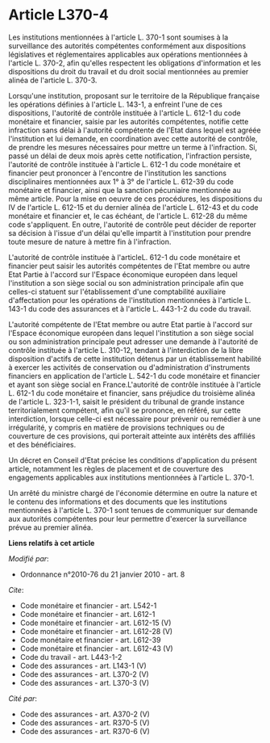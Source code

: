 # Article L370-4

Les institutions mentionnées à l'article L. 370-1 sont soumises à la surveillance des autorités compétentes conformément aux
dispositions législatives et réglementaires applicables aux opérations mentionnées à l'article L. 370-2, afin qu'elles
respectent les obligations d'information et les dispositions du droit du travail et du droit social mentionnées au premier
alinéa de l'article L. 370-3. 

Lorsqu'une institution, proposant sur le territoire de la République française les opérations définies à l'article L. 143-1,
a enfreint l'une de ces dispositions, l'autorité de contrôle instituée à l'article L. 612-1 du code monétaire et financier,
saisie par les autorités compétentes, notifie cette infraction sans délai à l'autorité compétente de l'Etat dans lequel est
agréée l'institution et lui demande, en coordination avec cette autorité de contrôle, de prendre les mesures nécessaires pour
mettre un terme à l'infraction. Si, passé un délai de deux mois après cette notification, l'infraction persiste, l'autorité
de contrôle instituée à l'article L. 612-1 du code monétaire et financier peut prononcer à l'encontre de l'institution les
sanctions disciplinaires mentionnées aux 1° à 3° de l'article L. 612-39 du code monétaire et financier, ainsi que la sanction
pécuniaire mentionnée au même article. Pour la mise en oeuvre de ces procédures, les dispositions du IV de l'article L.
612-15 et du dernier alinéa de l'article L. 612-43 et du code monétaire et financier et, le cas échéant, de l'article L.
612-28 du même code s'appliquent. En outre, l'autorité de contrôle peut décider de reporter sa décision à l'issue d'un délai
qu'elle impartit à l'institution pour prendre toute mesure de nature à mettre fin à l'infraction.

L'autorité de contrôle instituée à l'articleL. 612-1 du code monétaire et financier peut saisir les autorités compétentes de
l'Etat membre ou autre Etat Partie à l'accord sur l'Espace économique européen dans lequel l'institution a son siège social
ou son administration principale afin que celles-ci statuent sur l'établissement d'une comptabilité auxiliaire d'affectation
pour les opérations de l'institution mentionnées à l'article L. 143-1 du code des assurances et à l'article L. 443-1-2 du
code du travail.

L'autorité compétente de l'Etat membre ou autre Etat partie à l'accord sur l'Espace économique européen dans lequel
l'institution a son siège social ou son administration principale peut adresser une demande à l'autorité de contrôle
instituée à l'article L. 310-12, tendant à l'interdiction de la libre disposition d'actifs de cette institution détenus par
un établissement habilité à exercer les activités de conservation ou d'administration d'instruments financiers en application
de l'article L. 542-1 du code monétaire et financier et ayant son siège social en France.L'autorité de contrôle instituée à
l'article L. 612-1 du code monétaire et financier, sans préjudice du troisième alinéa de l'article L. 323-1-1, saisit le
président du tribunal de grande instance territorialement compétent, afin qu'il se prononce, en référé, sur cette
interdiction, lorsque celle-ci est nécessaire pour prévenir ou remédier à une irrégularité, y compris en matière de
provisions techniques ou de couverture de ces provisions, qui porterait atteinte aux intérêts des affiliés et des
bénéficiaires. 

Un décret en Conseil d'Etat précise les conditions d'application du présent article, notamment les règles de placement et de
couverture des engagements applicables aux institutions mentionnées à l'article L. 370-1. 

Un arrêté du ministre chargé de l'économie détermine en outre la nature et le contenu des informations et des documents que
les institutions mentionnées à l'article L. 370-1 sont tenues de communiquer sur demande aux autorités compétentes pour leur
permettre d'exercer la surveillance prévue au premier alinéa.

**Liens relatifs à cet article**

_Modifié par_:

  - Ordonnance n°2010-76 du 21 janvier 2010 - art. 8

_Cite_:

  - Code monétaire et financier - art. L542-1
  - Code monétaire et financier - art. L612-1
  - Code monétaire et financier - art. L612-15 (V)
  - Code monétaire et financier - art. L612-28 (V)
  - Code monétaire et financier - art. L612-39
  - Code monétaire et financier - art. L612-43 (V)
  - Code du travail - art. L443-1-2
  - Code des assurances - art. L143-1 (V)
  - Code des assurances - art. L370-2 (V)
  - Code des assurances - art. L370-3 (V)

_Cité par_:

  - Code des assurances - art. A370-2 (V)
  - Code des assurances - art. R370-5 (V)
  - Code des assurances - art. R370-6 (V)
